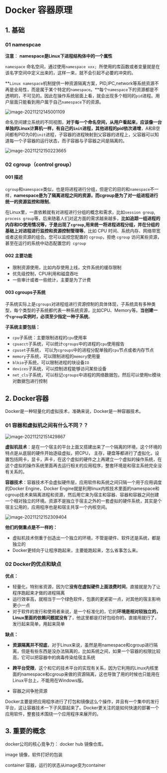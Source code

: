# Docker 容器原理

## 1. 基础

### 01 namespcae

**注意**： **namespace是Linux下进程结构体中的一个属性**

`namespace` 命名空间，通过使用`namespace xxx; `所使用的库函数或者变量就是在该名字空间中定义出来的，这样一来，就不会引起不必要的冲突的。

**`Linux namespace`机制提供一种资源隔离方案，PID,IPC,network等系统资源不再是全局性，而是属于某个特定的`namespace`。**每个`namespace`下的资源都是不透明的，不可见的。因此在操作系统层面上看，就会出现多个相同的`pid`进程。用户层面只能看到用户属于自己`namespace`下的资源。

![image-20211212145001109](13_容器技术.assets/image-20211212145001109.png)

命名空间建立系统的不同视图，**对于每一个命名空间，从用户看起来，应该像一台单独的Linux计算机一样，有自己的`init`进程，其他进程的pid依次递增**，A和B空间都有PID为0的`init`进程，子容器的进程映射到父容器的进程上，父容器可以知道每一个子容器的运行状态，而子容器与子容器之间是隔离的。

![image-20211212150223665](13_容器技术.assets/image-20211212150223665.png)

### 02 cgroup（control group）

#### 001 描述

`cgroup`和`namespace`类似，也是将进程进行分组，但是它的目的和`namespace`不一样，**namespace是为了隔离进程之间的资源，而cgroup是为了对一组进程进行统一的资源监控和限制**。

在Linux里，一直依赖就有对进程进行分组的概念和需求，比如`session group`, `process group`等，后来随着人们对这方面的需求越来越多，**比如追踪一组进程的内存和IO使用情况等，于是出现了`cgroup`,用来统一将进程进程分组，并在分组的基础上对进程进行监控和资源控制管理等**。比如 CPU 时间、系统内存、网络带宽或者这些资源的组合。您可以监控您配置的 `cgroup`，拒绝 `cgroup` 访问某些资源，甚至在运行的系统中动态配置您的` cgroup`

#### 002 主要功能

- 限制资源使用，比如内存使用上线，文件系统的缓存限制
- 优先级控制，CPU利用和磁盘吞吐
- 一些审计或者一些统计，主要是为了计费

#### 003 cgroups子系统

子系统实际上是`cgroups`对进程组进行资源控制的具体体现，子系统具有多种类型，每个类型的子系统都代表一种系统资源，比如CPU、Memory等。**当创建一个`cgroup`实例时，必须至少指定一种子系统**。

**子系统主要包括：**

- `cpu`子系统：主要限制进程的`cpu`使用率
- `cpuacct`子系统，可以统计`cgroups`中的进程的`cpu`使用报告
- `cpuset`子系统， 可以为`cgroups`中的进程分配单独的`cpu`节点或者内存节点
- `memory`子系统，可以限制进程的`memory`使用量
- `blkio`子系统，可以限制进程的块设备`IO`
- `devices`子系统，可以控制进程能够访问某些设备
- `net_cls`子系统，可以标记`cgroups`中进程的网络数据包，然后可以使用tc模块对数据包进行控制

## 2. Docker容器

Docker是一种轻量化的虚拟技术，准确来说，Docker是一种容器技术。

### 01 容器和虚拟机之间有什么不同？？

![image-20211212151429867](13_容器技术.assets/image-20211212151429867.png)

**虚拟机技术**：是在一个宿主的平台上面又搭建出来了一个隔离的环境，这个环境的特点是从底层的硬件开始逐级虚拟，把CPU， 主存，硬盘等都进行了虚拟化，设置包括网卡，显卡，声卡，在这个虚拟的硬件之上再建立一个虚拟的操作系统，在这个虚拟的操作系统里面再去运行相关的应用程序，整套环境是和宿主系统完全没有关系的。

**容器技术**：容器技术不会虚拟硬件层，应用软件和系统之间只隔一个用于应用调度的Docker Engine，Docker Engine就是利用linux内核技术里面的namespace和cgroup技术来隔离进程和资源，然后用它来为宿主和容器、容器和容器之间创建一个相对独立的环境。资源不是独立于宿主之外的一套虚拟的硬件系统，其实是个宿主公用的，应用程序也是和宿主共享一个内核空间。

![image-20211212152309404](13_容器技术.assets/image-20211212152309404.png)

**他们的侧重点是不一样的：**

- 虚拟机技术侧重于创造出一个独立的环境，不管是硬件、软件还是系统，都是独立的
- Docker更倾向于让程序跑起来，主要能跑起来，怎么省事怎么来。

### 02 Docker的优点和缺点

**优点：**

- 轻量化，特别省资源，因为它**没有在虚拟硬件上面浪费时间**，直接就是为了让程序跑起来才做的进程隔离
- 运行效率高，就相当于一个绿色软件，包裹的更紧密一点，对其他的宿主影响更小一点
- 对于软件的发行和使用者来说，是一个标准化的，它的**环境是相对较独立的，Linux里面的依赖问题就没有**了，他这里都是打好包给你的，直接用就行了，发行起来简单，用起来简单

**缺点：**

- **资源隔离并不彻底**，对于Linux来说，虽然是用namespace和cgroup进行隔离，但是有些东西是没办法隔离的，比如系统之间，如果一个容器的权限比较高，它可以把容器中的病毒传染给宿主系统

- **跨平台受限**，这个和它的技术平台的实现有关系，因为它利用的Linux内核里面的namespace和cgroup来做的资源隔离，这也导致了用的时候也只能用在Linux平台上，不能用在Windows版。

- 容器之间争抢资源

Docker主要是把应用程序进行了打包和镜像这么个操作，并且有一个集中的发行平台，这让容器技术一下子风靡起来了。Docker更关注的是如何快速的部署一个应用软件，整套技术围绕一个应用程序来展开的。

## 3. 重要的概念

docker公司的核心竞争力： docker hub 镜像仓库。

image 镜像，软件打好的包装

container 容器，运行的状态从image变为container

# 
